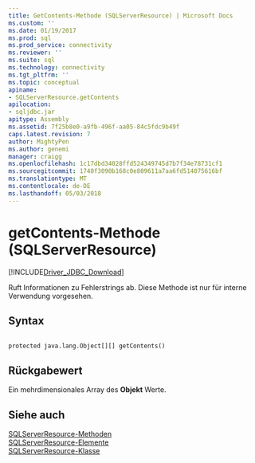 ```yaml
---
title: GetContents-Methode (SQLServerResource) | Microsoft Docs
ms.custom: ''
ms.date: 01/19/2017
ms.prod: sql
ms.prod_service: connectivity
ms.reviewer: ''
ms.suite: sql
ms.technology: connectivity
ms.tgt_pltfrm: ''
ms.topic: conceptual
apiname:
- SQLServerResource.getContents
apilocation:
- sqljdbc.jar
apitype: Assembly
ms.assetid: 7f25b8e0-a9fb-496f-aa05-84c5fdc9b49f
caps.latest.revision: 7
author: MightyPen
ms.author: genemi
manager: craigg
ms.openlocfilehash: 1c17dbd34028ffd524349745d7b7f34e78731cf1
ms.sourcegitcommit: 1740f3090b168c0e809611a7aa6fd514075616bf
ms.translationtype: MT
ms.contentlocale: de-DE
ms.lasthandoff: 05/03/2018
---
```

# <a name="getcontents-method-sqlserverresource"></a>getContents-Methode (SQLServerResource)
[!INCLUDE[Driver_JDBC_Download](../../../includes/driver_jdbc_download.md)]

  Ruft Informationen zu Fehlerstrings ab. Diese Methode ist nur für interne Verwendung vorgesehen.  
  
## <a name="syntax"></a>Syntax  
  
```  
  
protected java.lang.Object[][] getContents()  
```  
  
## <a name="return-value"></a>Rückgabewert  
 Ein mehrdimensionales Array des **Objekt** Werte.  
  
## <a name="see-also"></a>Siehe auch  
 [SQLServerResource-Methoden](../../../connect/jdbc/reference/sqlserverresource-methods.md)   
 [SQLServerResource-Elemente](../../../connect/jdbc/reference/sqlserverresource-members.md)   
 [SQLServerResource-Klasse](../../../connect/jdbc/reference/sqlserverresource-class.md)  
  
  
